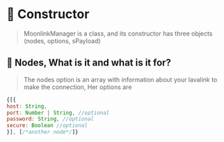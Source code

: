 # 🎯 Constructor
> MoonlinkManager is a class, and its constructor has three objects (nodes, options, sPayload)
## 🌋 Nodes, What is it and what is it for?
> The nodes option is an array with information about your lavalink to make the connection, Her options are
```javascript
{[{
host: String,
port: Number | String, //optional
password: String, //optional
secure: Boolean //optional
}], [/*another node*/]}
```
